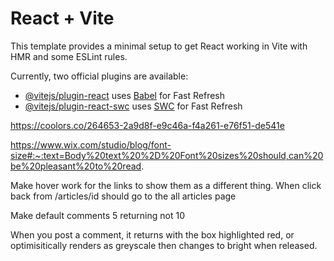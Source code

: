 # React + Vite

This template provides a minimal setup to get React working in Vite with HMR and some ESLint rules.

Currently, two official plugins are available:

- [@vitejs/plugin-react](https://github.com/vitejs/vite-plugin-react/blob/main/packages/plugin-react/README.md) uses [Babel](https://babeljs.io/) for Fast Refresh
- [@vitejs/plugin-react-swc](https://github.com/vitejs/vite-plugin-react-swc) uses [SWC](https://swc.rs/) for Fast Refresh


https://coolors.co/264653-2a9d8f-e9c46a-f4a261-e76f51-de541e


https://www.wix.com/studio/blog/font-size#:~:text=Body%20text%20%2D%20Font%20sizes%20should,can%20be%20pleasant%20to%20read.


Make hover work for the links to show them as a different thing. 
When click back from /articles/id should go to the all articles page


Make default comments 5 returning not 10

When you post a comment, it returns with the box highlighted red, or optimisitically renders as greyscale then changes to bright when released.



